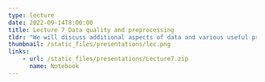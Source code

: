 ```yaml
---
type: lecture
date: 2022-09-14T8:00:00
title: Lecture 7 Data quality and preprocessing
tldr: "We will discuss additional aspects of data and various useful preprocessing strategies"
thumbnail: /static_files/presentations/lec.png
links: 
    - url: /static_files/presentations/Lecture7.zip
      name: Notebook
---
```

